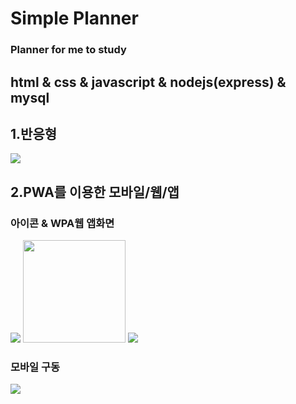 # Simple Planner
### Planner for me to study

## html & css & javascript & nodejs(express) & mysql

## 1.반응형
<img src="https://user-images.githubusercontent.com/71358959/149469866-f5bc734c-a60a-4e0d-b93b-bbc82ab46798.gif">


## 2.PWA를 이용한 모바일/웹/앱
### 아이콘 & WPA웹 앱화면
<img src="https://user-images.githubusercontent.com/71358959/149472565-57cee5d8-0cd4-48cf-907f-e112e11a9dce.png">
<img width="164" src="https://user-images.githubusercontent.com/71358959/149472753-2810daff-5d08-4ade-88f4-9d916fdbafdc.png">
<img src="https://user-images.githubusercontent.com/71358959/149473125-9c9251a9-564f-4f1b-b37e-50d1ce703bc8.png">

### 모바일 구동
<img src="https://user-images.githubusercontent.com/71358959/149472154-3bea7d1e-7c9a-4e47-b5a6-70b6596f2bbe.gif">

